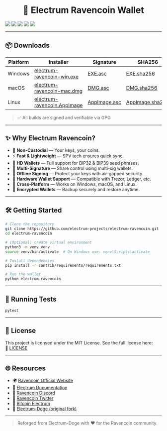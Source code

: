 <h1 align="center">🦅 Electrum Ravencoin Wallet</h1>

<p>
  <img src="https://img.shields.io/badge/Forked%20From-Electrum--Doge-yellow?style=for-the-badge"/>
  <img src="https://img.shields.io/badge/Coin-Ravencoin-blue?style=for-the-badge"/>
  <img src="https://img.shields.io/badge/Non--Custodial-Yes-brightgreen?style=for-the-badge"/>
  <img src="https://img.shields.io/badge/HD%20Wallet-BIP32%2FBIP39-orange?style=for-the-badge"/>
  <img src="https://img.shields.io/badge/Security-Offline%20Signing%20%7C%20Encrypted%20Backups-critical?style=for-the-badge"/>
</p>

---

## 📦 Downloads

| Platform | Installer | Signature | SHA256 |
|----------|-----------|-----------|--------|
| Windows  | [electrum-ravencoin-win.exe](https://github.com/electrum-projects/electrum-ravencoin/releases/latest) | [EXE.asc](https://github.com/electrum-projects/electrum-ravencoin/releases/latest) | [EXE.sha256](https://github.com/electrum-projects/electrum-ravencoin/releases/latest) |
| macOS    | [electrum-ravencoin-mac.dmg](https://github.com/electrum-projects/electrum-ravencoin/releases/latest) | [DMG.asc](https://github.com/electrum-projects/electrum-ravencoin/releases/latest) | [DMG.sha256](https://github.com/electrum-projects/electrum-ravencoin/releases/latest) |
| Linux    | [electrum-ravencoin.AppImage](https://github.com/electrum-projects/electrum-ravencoin/releases/latest) | [AppImage.asc](https://github.com/electrum-projects/electrum-ravencoin/releases/latest) | [AppImage.sha256](https://github.com/electrum-projects/electrum-ravencoin/releases/latest) |

> ✅ All builds are signed and verifiable via GPG

---

## ✨ Why Electrum Ravencoin?

- 🔐 **Non-Custodial** — Your keys, your coins.
- ⚡ **Fast & Lightweight** — SPV tech ensures quick sync.
- 🧠 **HD Wallets** — Full support for BIP32 & BIP39 seed phrases.
- 🧾 **Multi-Signature** — Share control using multi-sig wallets.
- 📴 **Offline Signing** — Protect your keys with air-gapped security.
- 🔌 **Hardware Wallet Support** — Compatible with Trezor, Ledger, etc.
- 🧰 **Cross-Platform** — Works on Windows, macOS, and Linux.
- 💾 **Encrypted Wallets** — Backup securely and restore anytime.

---

## 🛠️ Getting Started

```bash
# Clone the repository
git clone https://github.com/electrum-projects/electrum-ravencoin.git
cd electrum-ravencoin

# (Optional) create virtual environment
python3 -m venv venv
source venv/bin/activate  # On Windows use: venv\Scripts\activate

# Install dependencies
pip install -r contrib/requirements/requirements.txt

# Run the wallet
python electrum-ravencoin
```

---

## 🧪 Running Tests

```bash
pytest
```

---

## 📜 License

This project is licensed under the MIT License. See the full license here:  
📄 [LICENSE](https://github.com/electrum-projects/electrum-ravencoin/blob/main/LICENSE)

---

## 🌐 Resources

- 🌍 [Ravencoin Official Website](https://ravencoin.org)
- 📘 [Electrum Documentation](https://docs.electrum.org)
- 💬 [Ravencoin Discord](https://discord.gg/jn6uhur)
- 🐤 [Ravencoin Twitter](https://twitter.com/Ravencoin)
- 🧠 [Bitcoin Electrum](https://github.com/spesmilo/electrum)
- 🐶 [Electrum-Doge (original fork)](https://github.com/brdev-c/Electrum-Doge)

---

> Reforged from Electrum-Doge with ❤️ for the Ravencoin community.
